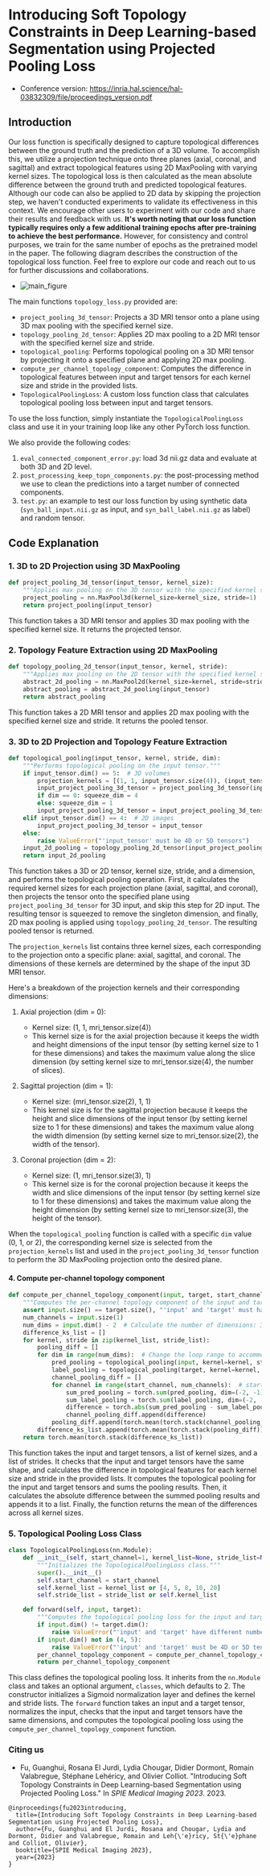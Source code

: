 # Introducing Soft Topology Constraints in Deep Learning-based Segmentation using Projected Pooling Loss

* Conference version: https://inria.hal.science/hal-03832309/file/proceedings_version.pdf 

## Introduction

Our loss function is specifically designed to capture topological differences between the ground truth and the prediction of a 3D volume. To accomplish this, we utilize a projection technique onto three planes (axial, coronal, and sagittal) and extract topological features using 2D MaxPooling with varying kernel sizes. The topological loss is then calculated as the mean absolute difference between the ground truth and predicted topological features. Although our code can also be applied to 2D data by skipping the projection step, we haven't conducted experiments to validate its effectiveness in this context. We encourage other users to experiment with our code and share their results and feedback with us. **It's worth noting that our loss function typically requires only a few additional training epochs after pre-training to achieve the best performance.** However, for consistency and control purposes, we train for the same number of epochs as the pretrained model in the paper. The following diagram describes the construction of the topological loss function. Feel free to explore our code and reach out to us for further discussions and collaborations. 

* ![main_figure](https://github.com/GuanghuiFU/TopologyLoss/blob/main/main_figure.png)

The main functions `topology_loss.py` provided are:

- `project_pooling_3d_tensor`: Projects a 3D MRI tensor onto a plane using 3D max pooling with the specified kernel size.
- `topology_pooling_2d_tensor`: Applies 2D max pooling to a 2D MRI tensor with the specified kernel size and stride.
- `topological_pooling`: Performs topological pooling on a 3D MRI tensor by projecting it onto a specified plane and applying 2D max pooling.
- `compute_per_channel_topology_component`: Computes the difference in topological features between input and target tensors for each kernel size and stride in the provided lists.
- `TopologicalPoolingLoss`: A custom loss function class that calculates topological pooling loss between input and target tensors.

To use the loss function, simply instantiate the `TopologicalPoolingLoss` class and use it in your training loop like any other PyTorch loss function.

We also provide the following codes:

1. `eval_connected_component_error.py`: load 3d nii.gz data and evaluate at both 3D and 2D level.
2. `post_processing_keep_topn_components.py`: the post-processing method we use to clean the predictions into a target number of connected components.
3. `test.py`: an example to test our loss function by using synthetic data (`syn_ball_input.nii.gz` as input, and `syn_ball_label.nii.gz` as label) and random tensor. 

## Code Explanation

### 1. 3D to 2D Projection using 3D MaxPooling

```python
def project_pooling_3d_tensor(input_tensor, kernel_size):
    """Applies max pooling on the 3D tensor with the specified kernel size."""
    project_pooling = nn.MaxPool3d(kernel_size=kernel_size, stride=1)
    return project_pooling(input_tensor)
```

This function takes a 3D MRI tensor and applies 3D max pooling with the specified kernel size. It returns the projected tensor.

### 2. Topology Feature Extraction using 2D MaxPooling

```python
def topology_pooling_2d_tensor(input_tensor, kernel, stride):
    """Applies max pooling on the 2D tensor with the specified kernel size and stride."""
    abstract_2d_pooling = nn.MaxPool2d(kernel_size=kernel, stride=stride)
    abstract_pooling = abstract_2d_pooling(input_tensor)
    return abstract_pooling
```

This function takes a 2D MRI tensor and applies 2D max pooling with the specified kernel size and stride. It returns the pooled tensor.

### 3. 3D to 2D Projection and Topology Feature Extraction

```python
def topological_pooling(input_tensor, kernel, stride, dim):
    """Performs topological pooling on the input tensor."""
    if input_tensor.dim() == 5:  # 3D volumes
        projection_kernels = [(1, 1, input_tensor.size(4)), (input_tensor.size(2), 1, 1), (1, input_tensor.size(3), 1)]
        input_project_pooling_3d_tensor = project_pooling_3d_tensor(input_tensor, kernel_size=projection_kernels[dim])
        if dim == 0: squeeze_dim = 4
        else: squeeze_dim = 1
        input_project_pooling_3d_tensor = input_project_pooling_3d_tensor.squeeze(dim + squeeze_dim)
    elif input_tensor.dim() == 4:  # 2D images
        input_project_pooling_3d_tensor = input_tensor
    else:
        raise ValueError("'input_tensor' must be 4D or 5D tensors")
    input_2d_pooling = topology_pooling_2d_tensor(input_project_pooling_3d_tensor, kernel=kernel, stride=stride)
    return input_2d_pooling
```

This function takes a 3D or 2D tensor, kernel size, stride, and a dimension, and performs the topological pooling operation. First, it calculates the required kernel sizes for each projection plane (axial, sagittal, and coronal), then projects the tensor onto the specified plane using `project_pooling_3d_tensor` for 3D input, and skip this step for 2D input. The resulting tensor is squeezed to remove the singleton dimension, and finally, 2D max pooling is applied using `topology_pooling_2d_tensor`. The resulting pooled tensor is returned.

The `projection_kernels` list contains three kernel sizes, each corresponding to the projection onto a specific plane: axial, sagittal, and coronal. The dimensions of these kernels are determined by the shape of the input 3D MRI tensor.

Here's a breakdown of the projection kernels and their corresponding dimensions:

1. Axial projection (dim = 0): 
   - Kernel size: (1, 1, mri_tensor.size(4))
   - This kernel size is for the axial projection because it keeps the width and height dimensions of the input tensor (by setting kernel size to 1 for these dimensions) and takes the maximum value along the slice dimension (by setting kernel size to mri_tensor.size(4), the number of slices).

2. Sagittal projection (dim = 1):
   - Kernel size: (mri_tensor.size(2), 1, 1)
   - This kernel size is for the sagittal projection because it keeps the height and slice dimensions of the input tensor (by setting kernel size to 1 for these dimensions) and takes the maximum value along the width dimension (by setting kernel size to mri_tensor.size(2), the width of the tensor).

3. Coronal projection (dim = 2):
   - Kernel size: (1, mri_tensor.size(3), 1)
   - This kernel size is for the coronal projection because it keeps the width and slice dimensions of the input tensor (by setting kernel size to 1 for these dimensions) and takes the maximum value along the height dimension (by setting kernel size to mri_tensor.size(3), the height of the tensor).

When the `topological_pooling` function is called with a specific `dim` value (0, 1, or 2), the corresponding kernel size is selected from the `projection_kernels` list and used in the `project_pooling_3d_tensor` function to perform the 3D MaxPooling projection onto the desired plane.

#### 4. Compute per-channel topology component

```python
def compute_per_channel_topology_component(input, target, start_channel, kernel_list, stride_list):
    """Computes the per-channel topology component of the input and target tensors."""
    assert input.size() == target.size(), "'input' and 'target' must have the same shape"
    num_channels = input.size(1)
    num_dims = input.dim() - 2  # Calculate the number of dimensions: 3 for 3D, 2 for 2D
    difference_ks_list = []
    for kernel, stride in zip(kernel_list, stride_list):
        pooling_diff = []
        for dim in range(num_dims):  # Change the loop range to accommodate 2D and 3D tensors
            pred_pooling = topological_pooling(input, kernel=kernel, stride=stride, dim=dim)
            label_pooling = topological_pooling(target, kernel=kernel, stride=stride, dim=dim)
            channel_pooling_diff = []
            for channel in range(start_channel, num_channels):  # start from 1 to ignore the background channel.
                sum_pred_pooling = torch.sum(pred_pooling, dim=(-2, -1))[:, channel, ...]
                sum_label_pooling = torch.sum(label_pooling, dim=(-2, -1))[:, channel, ...]
                difference = torch.abs(sum_pred_pooling - sum_label_pooling)
                channel_pooling_diff.append(difference)
            pooling_diff.append(torch.mean(torch.stack(channel_pooling_diff)))
        difference_ks_list.append(torch.mean(torch.stack(pooling_diff)))
    return torch.mean(torch.stack(difference_ks_list))
```

This function takes the input and target tensors, a list of kernel sizes, and a list of strides. It checks that the input and target tensors have the same shape, and calculates the difference in topological features for each kernel size and stride in the provided lists. It computes the topological pooling for the input and target tensors and sums the pooling results. Then, it calculates the absolute difference between the summed pooling results and appends it to a list. Finally, the function returns the mean of the differences across all kernel sizes.

### 5. Topological Pooling Loss Class

```python
class TopologicalPoolingLoss(nn.Module):
    def __init__(self, start_channel=1, kernel_list=None, stride_list=None):
        """Initializes the TopologicalPoolingLoss class."""
        super().__init__()
        self.start_channel = start_channel
        self.kernel_list = kernel_list or [4, 5, 8, 10, 20]
        self.stride_list = stride_list or self.kernel_list

    def forward(self, input, target):
        """Computes the topological pooling loss for the input and target tensors."""
        if input.dim() != target.dim():
            raise ValueError("'input' and 'target' have different number of dimensions")
        if input.dim() not in (4, 5):
            raise ValueError("'input' and 'target' must be 4D or 5D tensors")
        per_channel_topology_component = compute_per_channel_topology_component(input, target, self.start_channel, self.kernel_list, self.stride_list)
        return per_channel_topology_component
```

This class defines the topological pooling loss. It inherits from the `nn.Module` class and takes an optional argument, `classes`, which defaults to 2. The constructor initializes a Sigmoid normalization layer and defines the kernel and stride lists. The `forward` function takes an input and a target tensor, normalizes the input, checks that the input and target tensors have the same dimensions, and computes the topological pooling loss using the `compute_per_channel_topology_component` function.

### Citing us

* Fu, Guanghui, Rosana El Jurdi, Lydia Chougar, Didier Dormont, Romain Valabregue, Stéphane Lehéricy, and Olivier Colliot. "Introducing Soft Topology Constraints in Deep Learning-based Segmentation using Projected Pooling Loss." In *SPIE Medical Imaging 2023*. 2023.

```
@inproceedings{fu2023introducing,
  title={Introducing Soft Topology Constraints in Deep Learning-based Segmentation using Projected Pooling Loss},
  author={Fu, Guanghui and El Jurdi, Rosana and Chougar, Lydia and Dormont, Didier and Valabregue, Romain and Leh{\'e}ricy, St{\'e}phane and Colliot, Olivier},
  booktitle={SPIE Medical Imaging 2023},
  year={2023}
}
```
